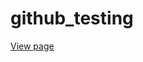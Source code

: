 # github_testing


<a href="https://htmlpreview.github.io/?https://github.com/fswylie01/github_sample/blob/master/testing.html" target="_blank">View page</a>


